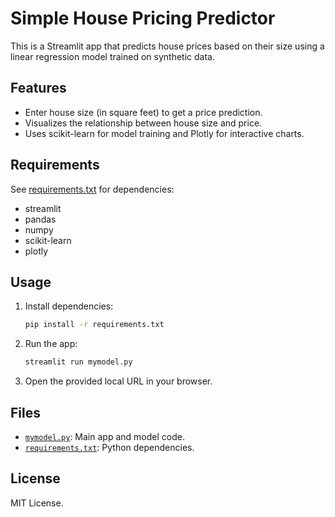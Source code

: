 
# Simple House Pricing Predictor

This is a Streamlit app that predicts house prices based on their size using a linear regression model trained on synthetic data.

## Features

- Enter house size (in square feet) to get a price prediction.
- Visualizes the relationship between house size and price.
- Uses scikit-learn for model training and Plotly for interactive charts.

## Requirements

See [requirements.txt](requirements.txt) for dependencies:
- streamlit
- pandas
- numpy
- scikit-learn
- plotly

## Usage

1. Install dependencies:
    ```sh
    pip install -r requirements.txt
    ```

2. Run the app:
    ```sh
    streamlit run mymodel.py
    ```

3. Open the provided local URL in your browser.

## Files

- [`mymodel.py`](mymodel.py): Main app and model code.
- [`requirements.txt`](requirements.txt): Python dependencies.

## License

MIT License.
